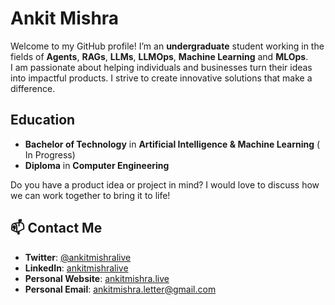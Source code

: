 # Ankit Mishra 

Welcome to my GitHub profile! I’m an **undergraduate** student working in the fields of  **Agents**, **RAGs**, **LLMs**, **LLMOps**, **Machine Learning** and **MLOps**.  
I am passionate about helping individuals and businesses turn their ideas into impactful products.
I strive to create innovative solutions that make a difference. 




## Education
- **Bachelor of Technology** in **Artificial Intelligence & Machine Learning** ( In Progress)
- **Diploma** in **Computer Engineering**


Do you have a product idea or project in mind? I would love to discuss how we can work together to bring it to life!
## 📫 Contact Me


- **Twitter**: [@ankitmishralive](https://twitter.com/ankitmishralive/)
- **LinkedIn**: [ankitmishralive](https://www.linkedin.com/in/ankitmishralive/)
- **Personal Website**: [ankitmishra.live](https://ankitmishra.live/)
- **Personal Email**: [ankitmishra.letter@gmail.com](mailto:ankitmishra.letter@gmail.com)





